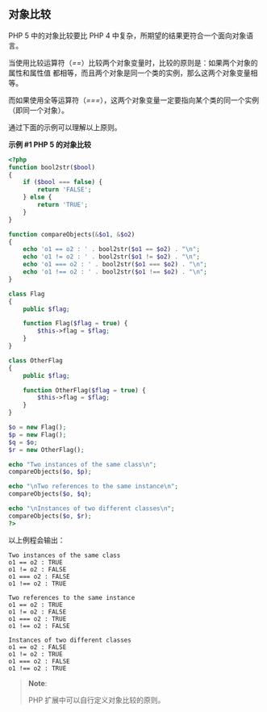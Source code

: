 对象比较
--------

PHP 5 中的对象比较要比 PHP 4
中复杂，所期望的结果更符合一个面向对象语言。

当使用比较运算符（*==*）比较两个对象变量时，比较的原则是：如果两个对象的属性和属性值
都相等，而且两个对象是同一个类的实例，那么这两个对象变量相等。

而如果使用全等运算符（*===*），这两个对象变量一定要指向某个类的同一个实例（即同一个对象）。

通过下面的示例可以理解以上原则。

**示例 \#1 PHP 5 的对象比较**

``` php
<?php
function bool2str($bool)
{
    if ($bool === false) {
        return 'FALSE';
    } else {
        return 'TRUE';
    }
}

function compareObjects(&$o1, &$o2)
{
    echo 'o1 == o2 : ' . bool2str($o1 == $o2) . "\n";
    echo 'o1 != o2 : ' . bool2str($o1 != $o2) . "\n";
    echo 'o1 === o2 : ' . bool2str($o1 === $o2) . "\n";
    echo 'o1 !== o2 : ' . bool2str($o1 !== $o2) . "\n";
}

class Flag
{
    public $flag;

    function Flag($flag = true) {
        $this->flag = $flag;
    }
}

class OtherFlag
{
    public $flag;

    function OtherFlag($flag = true) {
        $this->flag = $flag;
    }
}

$o = new Flag();
$p = new Flag();
$q = $o;
$r = new OtherFlag();

echo "Two instances of the same class\n";
compareObjects($o, $p);

echo "\nTwo references to the same instance\n";
compareObjects($o, $q);

echo "\nInstances of two different classes\n";
compareObjects($o, $r);
?>
```

以上例程会输出：

    Two instances of the same class
    o1 == o2 : TRUE
    o1 != o2 : FALSE
    o1 === o2 : FALSE
    o1 !== o2 : TRUE

    Two references to the same instance
    o1 == o2 : TRUE
    o1 != o2 : FALSE
    o1 === o2 : TRUE
    o1 !== o2 : FALSE

    Instances of two different classes
    o1 == o2 : FALSE
    o1 != o2 : TRUE
    o1 === o2 : FALSE
    o1 !== o2 : TRUE

> **Note**:
>
> PHP 扩展中可以自行定义对象比较的原则。
